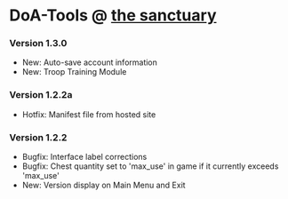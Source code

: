 # DoA-Tools @ [the sanctuary](https://www.facebook.com/groups/thesanctuary.doa/)
### Version 1.3.0
* New: Auto-save account information
* New: Troop Training Module

### Version 1.2.2a
* Hotfix: Manifest file from hosted site

### Version 1.2.2
* Bugfix: Interface label corrections
* Bugfix: Chest quantity set to 'max_use' in game if it currently exceeds 'max_use'
* New: Version display on Main Menu and Exit